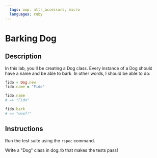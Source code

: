 ```yaml
---
  tags: oop, attr_accessors, micro
  languages: ruby
---
```


# Barking Dog

## Description

In this lab, you'll be creating a Dog class. Every instance of a Dog should have
a name and be able to bark. In other words, I should be able to do:

```ruby
fido = Dog.new
fido.name = "Fido"

fido.name
# => "Fido"

fido.bark
# => "woof!"
```

## Instructions

Run the test suite using the `rspec` command.

Write a "Dog" class in dog.rb that makes the tests pass!